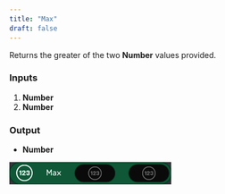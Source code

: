 ```yaml
---
title: "Max"
draft: false
---
```

Returns the greater of the two **Number** values provided.
### Inputs
1. **Number**
2. **Number**
### Output
-   **Number**

![Max](https://raw.githubusercontent.com/battlefield-portal-community/Image-CDN/main/portal_blocks/Max.png)